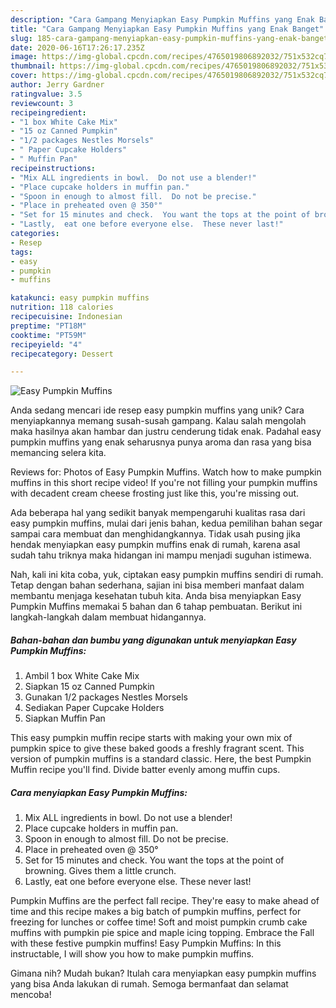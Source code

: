 ```yaml
---
description: "Cara Gampang Menyiapkan Easy Pumpkin Muffins yang Enak Banget"
title: "Cara Gampang Menyiapkan Easy Pumpkin Muffins yang Enak Banget"
slug: 185-cara-gampang-menyiapkan-easy-pumpkin-muffins-yang-enak-banget
date: 2020-06-16T17:26:17.235Z
image: https://img-global.cpcdn.com/recipes/4765019806892032/751x532cq70/easy-pumpkin-muffins-recipe-main-photo.jpg
thumbnail: https://img-global.cpcdn.com/recipes/4765019806892032/751x532cq70/easy-pumpkin-muffins-recipe-main-photo.jpg
cover: https://img-global.cpcdn.com/recipes/4765019806892032/751x532cq70/easy-pumpkin-muffins-recipe-main-photo.jpg
author: Jerry Gardner
ratingvalue: 3.5
reviewcount: 3
recipeingredient:
- "1 box White Cake Mix"
- "15 oz Canned Pumpkin"
- "1/2 packages Nestles Morsels"
- " Paper Cupcake Holders"
- " Muffin Pan"
recipeinstructions:
- "Mix ALL ingredients in bowl.  Do not use a blender!"
- "Place cupcake holders in muffin pan."
- "Spoon in enough to almost fill.  Do not be precise."
- "Place in preheated oven @ 350°"
- "Set for 15 minutes and check.  You want the tops at the point of browning.  Gives them a little crunch."
- "Lastly,  eat one before everyone else.  These never last!"
categories:
- Resep
tags:
- easy
- pumpkin
- muffins

katakunci: easy pumpkin muffins 
nutrition: 118 calories
recipecuisine: Indonesian
preptime: "PT18M"
cooktime: "PT59M"
recipeyield: "4"
recipecategory: Dessert

---
```



![Easy Pumpkin Muffins](https://img-global.cpcdn.com/recipes/4765019806892032/751x532cq70/easy-pumpkin-muffins-recipe-main-photo.jpg)

Anda sedang mencari ide resep easy pumpkin muffins yang unik? Cara menyiapkannya memang susah-susah gampang. Kalau salah mengolah maka hasilnya akan hambar dan justru cenderung tidak enak. Padahal easy pumpkin muffins yang enak seharusnya punya aroma dan rasa yang bisa memancing selera kita.

Reviews for: Photos of Easy Pumpkin Muffins. Watch how to make pumpkin muffins in this short recipe video! If you&#39;re not filling your pumpkin muffins with decadent cream cheese frosting just like this, you&#39;re missing out.

Ada beberapa hal yang sedikit banyak mempengaruhi kualitas rasa dari easy pumpkin muffins, mulai dari jenis bahan, kedua pemilihan bahan segar sampai cara membuat dan menghidangkannya. Tidak usah pusing jika hendak menyiapkan easy pumpkin muffins enak di rumah, karena asal sudah tahu triknya maka hidangan ini mampu menjadi suguhan istimewa.


Nah, kali ini kita coba, yuk, ciptakan easy pumpkin muffins sendiri di rumah. Tetap dengan bahan sederhana, sajian ini bisa memberi manfaat dalam membantu menjaga kesehatan tubuh kita. Anda bisa menyiapkan Easy Pumpkin Muffins memakai 5 bahan dan 6 tahap pembuatan. Berikut ini langkah-langkah dalam membuat hidangannya.

<!--inarticleads1-->

##### Bahan-bahan dan bumbu yang digunakan untuk menyiapkan Easy Pumpkin Muffins:

1. Ambil 1 box White Cake Mix
1. Siapkan 15 oz Canned Pumpkin
1. Gunakan 1/2 packages Nestles Morsels
1. Sediakan  Paper Cupcake Holders
1. Siapkan  Muffin Pan


This easy pumpkin muffin recipe starts with making your own mix of pumpkin spice to give these baked goods a freshly fragrant scent. This version of pumpkin muffins is a standard classic. Here, the best Pumpkin Muffin recipe you&#39;ll find. Divide batter evenly among muffin cups. 

<!--inarticleads2-->

##### Cara menyiapkan Easy Pumpkin Muffins:

1. Mix ALL ingredients in bowl.  Do not use a blender!
1. Place cupcake holders in muffin pan.
1. Spoon in enough to almost fill.  Do not be precise.
1. Place in preheated oven @ 350°
1. Set for 15 minutes and check.  You want the tops at the point of browning.  Gives them a little crunch.
1. Lastly,  eat one before everyone else.  These never last!


Pumpkin Muffins are the perfect fall recipe. They&#39;re easy to make ahead of time and this recipe makes a big batch of pumpkin muffins, perfect for freezing for lunches or coffee time! Soft and moist pumpkin crumb cake muffins with pumpkin pie spice and maple icing topping. Embrace the Fall with these festive pumpkin muffins! Easy Pumpkin Muffins: In this instructable, I will show you how to make pumpkin muffins. 

Gimana nih? Mudah bukan? Itulah cara menyiapkan easy pumpkin muffins yang bisa Anda lakukan di rumah. Semoga bermanfaat dan selamat mencoba!
